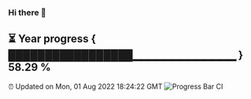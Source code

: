 ### Hi there 👋
⏳ Year progress { █████████████████▁▁▁▁▁▁▁▁▁▁▁▁▁ } 58.29 %
---
⏰ Updated on Mon, 01 Aug 2022 18:24:22 GMT
![Progress Bar CI](https://github.com/liununu/liununu/workflows/Progress%20Bar%20CI/badge.svg)
